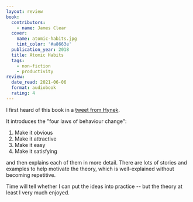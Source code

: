 ```yaml
---
layout: review
book:
  contributors:
    - name: James Clear
  cover:
    name: atomic-habits.jpg
    tint_color: '#a8663e'
  publication_year: 2018
  title: Atomic Habits
  tags:
    - non-fiction
    - productivity
review:
  date_read: 2021-06-06
  format: audiobook
  rating: 4
---
```


I first heard of this book in a [tweet from Hynek](https://twitter.com/hynek/status/1259536982411280386).

It introduces the "four laws of behaviour change":

1. Make it obvious
2. Make it attractive
3. Make it easy
4. Make it satisfying

and then explains each of them in more detail.
There are lots of stories and examples to help motivate the theory, which is well-explained without becoming repetitive.

Time will tell whether I can put the ideas into practice -- but the theory at least I very much enjoyed.
